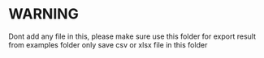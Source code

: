 # WARNING

Dont add any file in this, please make sure use this folder for export result from examples folder only save csv or xlsx file in this folder
